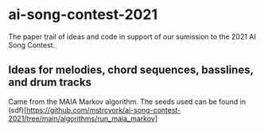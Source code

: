 # ai-song-contest-2021
The paper trail of ideas and code in support of our sumission to the 2021 AI Song Contest.

## Ideas for melodies, chord sequences, basslines, and drum tracks
Came from the MAIA Markov algorithm. The seeds used can be found in (sdf)[https://github.com/mstrcyork/ai-song-contest-2021/tree/main/algorithms/run_maia_markov]
